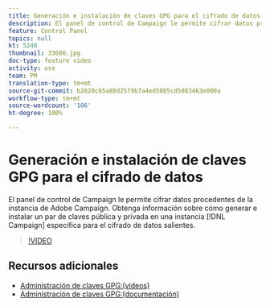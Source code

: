 ```yaml
---
title: Generación e instalación de claves GPG para el cifrado de datos
description: El panel de control de Campaign le permite cifrar datos procedentes de la instancia de Adobe Campaign. Obtenga información sobre cómo generar e instalar un par de claves pública y privada en una instancia de Campaign específica para el cifrado de datos salientes.
feature: Control Panel
topics: null
kt: 5240
thumbnail: 33686.jpg
doc-type: feature video
activity: use
team: PM
translation-type: tm+mt
source-git-commit: b2820c65a88d25f9b7a4ed5005cd5083463e000a
workflow-type: tm+mt
source-wordcount: '106'
ht-degree: 100%

---
```



# Generación e instalación de claves GPG para el cifrado de datos

El panel de control de Campaign le permite cifrar datos procedentes de la instancia de Adobe Campaign. Obtenga información sobre cómo generar e instalar un par de claves pública y privada en una instancia [!DNL Campaign] específica para el cifrado de datos salientes.

>[!VIDEO](https://video.tv.adobe.com/v/36386?quality=12)

## Recursos adicionales

* [Administración de claves GPG:(vídeos)](./gpg-key-management-overview.md)
* [Administración de claves GPG:(documentación)](https://docs.adobe.com/content/help/es-ES/control-panel/using/instances-settings/gpg-keys-management.html)
